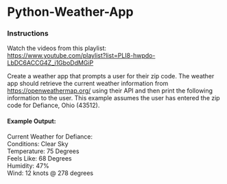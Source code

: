 # Python-Weather-App

### Instructions

Watch the videos from this playlist:  
https://www.youtube.com/playlist?list=PLI8-hwpdo-LbDC6ACCG4Z_i1GboDdMGiP

Create a weather app that prompts a user for their zip code. The weather app should retrieve the current 
weather information from https://openweathermap.org/ using their API and then print the following information 
to the user. This example assumes the user has entered the zip code for Defiance, Ohio (43512).

#### Example Output:
Current Weather for Defiance:  
Conditions: Clear Sky  
Temperature: 75 Degrees  
Feels Like: 68 Degrees  
Humidity: 47%  
Wind: 12 knots @ 278 degrees  
